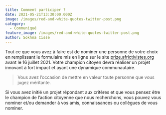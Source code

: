 ```yaml
---
title: Comment participer ?
date: 2021-05-21T13:30:00.000Z
image: /images/red-and-white-quotes-twitter-post.png
category:
  - Communiqué
feature_image: /images/red-and-white-quotes-twitter-post.png
author: Sokhna Cisse
---
```

Tout ce que vous avez à faire est de nominer une personne de votre choix en remplissant le formulaire mis en ligne sur le site [prize.africtivistes.org](https://prize.africtivistes.org/nominated/) avant le 16 juillet 2021. Votre champion citoyen devra réaliser un projet innovant à fort impact et ayant une dynamique communautaire.

> Vous avez l’occasion de mettre en valeur toute personne que vous jugez méritante.

Si vous avez initié un projet répondant aux critères et que vous pensez être le champion de l’action citoyenne que nous recherchons, vous pouvez vous nominer et/ou demander à vos amis, connaissances ou collègues de vous nominer.